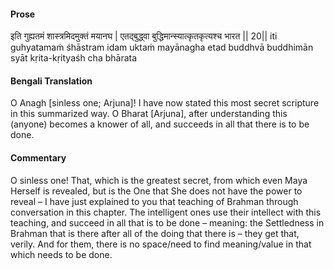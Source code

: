 #### Prose 

इति गुह्यतमं शास्त्रमिदमुक्तं मयानघ |
एतद्बुद्ध्वा बुद्धिमान्स्यात्कृतकृत्यश्च भारत || 20||
iti guhyatamaṁ śhāstram idam uktaṁ mayānagha
etad buddhvā buddhimān syāt kṛita-kṛityaśh cha bhārata

 #### Bengali Translation 

O Anagh [sinless one; Arjuna]! I have now stated this most secret scripture in this summarized way. O Bharat [Arjuna], after understanding this (anyone) becomes a knower of all, and succeeds in all that there is to be done.

 #### Commentary 

O sinless one! That, which is the greatest secret, from which even Maya Herself is revealed, but is the One that She does not have the power to reveal – I have just explained to you that teaching of Brahman through conversation in this chapter. The intelligent ones use their intellect with this teaching, and succeed in all that is to be done – meaning: the Settledness in Brahman that is there after all of the doing that there is – they get that, verily. And for them, there is no space/need to find meaning/value in that which needs to be done.